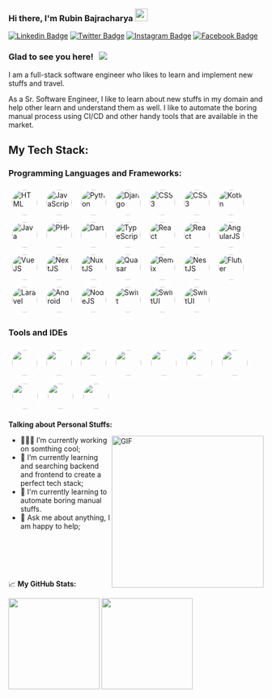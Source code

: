 ### Hi there, I'm Rubin Bajracharya <img src="https://media.giphy.com/media/hvRJCLFzcasrR4ia7z/giphy.gif" width="25px">

[![Linkedin Badge](https://img.shields.io/badge/-LinkedIn-0e76a8?style=flat-square&logo=Linkedin&logoColor=white)](https://linkedin.com/in/rubinbajracharya)
[![Twitter Badge](https://img.shields.io/badge/-Twitter-00acee?style=flat-square&logo=Twitter&logoColor=white)](https://twitter.com/rubinbaj)
[![Instagram Badge](https://img.shields.io/badge/-Instagram-e4405f?style=flat-square&logo=Instagram&logoColor=white)](https://www.instagram.com/rubinbajracharya/)
[![Facebook Badge](https://img.shields.io/badge/-Facebook-3B5998?style=flat-square&logo=Facebook&logoColor=white)](https://www.facebook.com/rubin.bajracharya/)

### Glad to see you here! &nbsp; ![](https://visitor-badge.glitch.me/badge?page_id=spike04.spike04)

I am a full-stack software engineer who likes to learn and implement new stuffs and travel.

As a Sr. Software Engineer, I like to learn about new stuffs in my domain and help other learn and understand them as well. I like to automate the boring manual process using CI/CD and other handy tools that are available in the market.

## My Tech Stack:

### Programming Languages and Frameworks:

<p>
<img src="https://cdn.jsdelivr.net/npm/programming-languages-logos/src/html/html.png" height="50" style="padding: 5px; border-radius: 50%; border: 2px solid white;" alt="HTML"/>
<img src="https://cdn-icons-png.flaticon.com/128/5968/5968292.png" height="50" style="padding: 5px; border-radius: 50%; border: 2px solid white;" alt="JavaScript"/>
<img src="https://cdn-icons-png.flaticon.com/128/5968/5968350.png" height="50" style="padding: 5px; border-radius: 50%; border: 2px solid white;" alt="Python"/>
<img src="https://avatars.githubusercontent.com/u/27804?s=280&v=4" height="50" style="padding: 5px; border-radius: 50%; border: 2px solid white;" alt="Django"/>
<img src="https://cdn-icons-png.flaticon.com/128/11516/11516361.png" height="50" style="padding: 5px; border-radius: 50%; border: 2px solid white;" alt="CSS3"/>
<img src="https://www.drupal.org/files/project-images/screenshot_361.png" height="50" style="padding: 5px; border-radius: 50%; border: 2px solid white;" alt="CSS3"/>
<img src="https://miro.medium.com/v2/resize:fit:250/1*jA64NTovT-efZ96tcq-X5g.png" height="50" style="padding: 5px; border-radius: 50%; border: 2px solid white;" alt="Kotlin"/>
<img src="https://cdn-icons-png.flaticon.com/128/226/226777.png" height="50" style="padding: 5px; border-radius: 50%; border: 2px solid white;" alt="Java"/>
<img src="https://cdn-icons-png.flaticon.com/128/919/919830.png" height="50" style="padding: 5px; border-radius: 50%; border: 2px solid white;" alt="PHP"/>
<img src="https://plugins.jetbrains.com/files/6351/587327/icon/pluginIcon.png" height="50" style="padding: 5px; border-radius: 50%; border: 2px solid white;" alt="Dart"/>
<img src="https://cdn.iconscout.com/icon/free/png-256/free-typescript-logo-icon-download-in-svg-png-gif-file-formats--technology-social-media-vol-7-pack-logos-icons-3030260.png?f=webp&w=256" height="50" style="padding: 5px; border-radius: 50%; border: 2px solid white;" alt="TypeScript"/>
<img src="https://cdn.iconscout.com/icon/free/png-256/free-react-logo-icon-download-in-svg-png-gif-file-formats--programming-langugae-freebies-pack-logos-icons-1175109.png?f=webp&w=256" height="50" width="50" style="padding: 5px; border-radius: 50%; border: 2px solid white;" alt="React"/>
<img src="https://devtop.io/wp-content/uploads/2022/10/react-native-1.png" height="50" width="50" style="padding: 5px; border-radius: 50%; border: 2px solid white;" alt="React"/>
<img src="https://cdn.iconscout.com/icon/free/png-256/free-angular-logo-icon-download-in-svg-png-gif-file-formats--coding-programming-logos-icons-1720094.png?f=webp&w=256" height="50" width="50" style="padding: 5px; border-radius: 50%; border: 2px solid white;" alt="AngularJS"/>
<img src="https://cdn.iconscout.com/icon/free/png-256/free-vuejs-logo-icon-download-in-svg-png-gif-file-formats--programming-langugae-freebies-pack-logos-icons-1175070.png?f=webp&w=256" height="50" width="50" style="padding: 5px; border-radius: 50%; border: 2px solid white;" alt="VueJS"/>
<img src="https://w7.pngwing.com/pngs/87/586/png-transparent-next-js-hd-logo.png" height="50" width="50" style="padding: 5px; border-radius: 50%; border: 2px solid white;" alt="NextJS"/>
<img src="https://nuxtjs.ir/logos/nuxt-icon-white.png" height="50" width="50" style="padding: 5px; border-radius: 50%; border: 2px solid white;" alt="NuxtJS">
<img src="https://upload.wikimedia.org/wikipedia/en/2/29/Quasar_Logo.png" height="50" width="50" style="padding: 5px; border-radius: 50%; border: 2px solid white;" alt="Quasar"/>
<img src="https://pbs.twimg.com/profile_images/1425897037602586625/ID6pueIo_400x400.png" height="50" width="50" style="padding: 5px; border-radius: 50%; border: 2px solid white;" alt="Remix">
<img src="https://encrypted-tbn0.gstatic.com/images?q=tbn:ANd9GcS7RptWoHvbCuzaFDBYpkEppl7Rqdh1bbyHCw&usqp=CAU" height="50" width="50" style="padding: 5px; border-radius: 50%; border: 2px solid white;" alt="NestJS"/>
<img src="https://logosandtypes.com/wp-content/uploads/2021/04/Flutter.png" height="50" width="50" style="padding: 5px; border-radius: 50%; border: 2px solid white;" alt="Flutter"/>
<img src="https://avatars.githubusercontent.com/u/958072?s=200&v=4" height="50" width="50" style="padding: 5px; border-radius: 50%; border: 2px solid white;" alt="Laravel"/>
<img src="https://cdn-icons-png.flaticon.com/128/270/270780.png" height="50" width="50" style="padding: 5px; border-radius: 50%; border: 2px solid white;" alt="Android"/>
<img src="https://cdn-icons-png.flaticon.com/128/919/919825.png" height="50" width="50" style="padding: 5px; border-radius: 50%; border: 2px solid white;" alt="NodeJS"/>
<img src="https://cdn-icons-png.flaticon.com/128/5968/5968371.png" height="50" width="50" style="padding: 5px; border-radius: 50%; border: 2px solid white;" alt="Swift"/>
<img src="https://img1.daumcdn.net/thumb/R800x0/?scode=mtistory2&fname=https%3A%2F%2Fblog.kakaocdn.net%2Fdn%2Fbzto9f%2FbtqSjBAgrZ7%2FJkC2reaDvdKrZ0ucBKkTJ0%2Fimg.png" height="50" width="50" style="padding: 5px; border-radius: 50%; border: 2px solid white;" alt="SwiftUI"/>
<img src="https://miro.medium.com/v2/resize:fit:600/1*i2skbfmDsHayHhqPfwt6pA.png" height="50" width="50" style="padding: 5px; border-radius: 50%; border: 2px solid white;" alt="SwiftUI"/>
</p>

### Tools and IDEs

<p>
<img src="https://encrypted-tbn0.gstatic.com/images?q=tbn:ANd9GcSaPlbD42KHzVMn8SG2t54umtxYfOz2Mcwm8w&s" height="50" style="padding: 4px; border-radius: 50%; border: 3px solid white;">
<img src="https://dl.flathub.org/media/com/jetbrains/IntelliJ-IDEA-Community/8b6d7458db9d9232b401817dedf1d050/icons/128x128@2/com.jetbrains.IntelliJ-IDEA-Community.png" height="50" style="padding: 4px; border-radius: 50%; border: 3px solid white;">
<img src="https://upload.wikimedia.org/wikipedia/commons/thumb/5/55/Android_Studio_Logo_%282023%29.svg/640px-Android_Studio_Logo_%282023%29.svg.png" height="50" style="padding: 5px; border-radius: 50%; border: 2px solid white;">
<img src="https://yt3.googleusercontent.com/_q52i8bUAEvcb7JR4e-eNTv23y2A_wg5sCz0NC0GrGtcw1CRMWJSOPVHUDh_bngD0q4gMvVeoA=s900-c-k-c0x00ffffff-no-rj" height="50" style="padding: 5px; border-radius: 50%; border: 3px solid white;">
<img src="https://encrypted-tbn0.gstatic.com/images?q=tbn:ANd9GcQjcEuU-tH32Z2iOhe-q-F1PmbFfy8Z99vH8Q&usqp=CAU" height="50" style="padding: 5px; border-radius: 50%; border: 3px solid white;">
<img src="https://git-scm.com/images/logos/downloads/Git-Icon-1788C.png" height="50" style="padding: 5px; border-radius: 50%; border: 3px solid white;">
<img src="https://4.bp.blogspot.com/-rtNRVM3aIvI/XJX_U07Z-II/AAAAAAAAJXY/YpdOo490FTgdKOxM4qDG-2-EzcNFAWkKACK4BGAYYCw/s1600/logo%2Bfirebase%2Bicon.png" height="50"  style="padding: 5px; border-radius: 50%; border: 3px solid white;">
<img src="https://yt3.googleusercontent.com/NuBWxGpdF0YzNSr7x_Tc8EEFXbQoHc0Xf9rU_ehxFPRikw8YPN886HltWeMDihKU8v5SeKFI3B4=s900-c-k-c0x00ffffff-no-rj" height="50"  style="padding: 5px; border-radius: 50%; border: 3px solid white;">
<img src="https://avatars.githubusercontent.com/u/25003669?s=280&v=4" height="50"  style="padding: 5px; border-radius: 50%; border: 3px solid white;">
<img src="https://cdn.icon-icons.com/icons2/2389/PNG/512/expo_logo_icon_145293.png" height="50"  style="padding: 5px; border-radius: 50%; border: 3px solid white;">
</p>

**Talking about Personal Stuffs:**

<img align="right" alt="GIF" src="https://cdn.dribbble.com/users/1579322/screenshots/6587273/blue_boy_typing_nothought.gif" width="300" />

- 👨🏻‍💻 I’m currently working on somthing cool;
- 🚀 I’m currently learning and searching backend and frontend to create a perfect tech stack;
- 🌱 I'm currently learning to automate boring manual stuffs.
- 💬 Ask me about anything, I am happy to help;

<br/>
<br/>
<br/>
<br/>

📈 **My GitHub Stats:**

<p>
<img height="180em" src="https://github-readme-stats.vercel.app/api?username=spike04&show_icons=true&hide_border=true&&count_private=true&include_all_commits=true" />
<img height="180em" src="https://github-readme-stats.vercel.app/api/top-langs/?username=spike04&exclude_repo=KNN-Image-Classification&show_icons=true&hide_border=true&layout=compact&langs_count=8"/>
</p>
